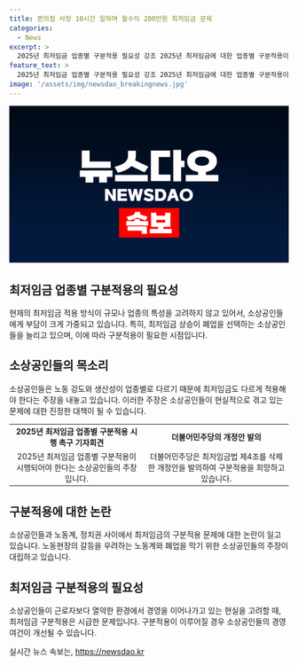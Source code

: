 ```yaml
---
title: 편의점 사장 10시간 일하며 월수익 200만원 최저임금 문제
categories:
  - News
excerpt: >
  2025년 최저임금 업종별 구분적용 필요성 강조 2025년 최저임금에 대한 업종별 구분적용이 논의되고 있는 가운데, 현재의 일괄 적용은 소상공인들에게 부담을 주고 있다. 폐업이 늘어나는 가운데 최근 노란우산 공제금도 역대 최대치를 기록하고 있으며, 노동계와 정부 간 구분적용 논의가 이루어지고 있는 상황이다. 최저임금의 도입 취지와 소상공인의 어려움을 고려할 때, 향후의 대응이 중요한 이슈로 떠오르고 있다.
feature_text: >
  2025년 최저임금 업종별 구분적용 필요성 강조 2025년 최저임금에 대한 업종별 구분적용이 논의되고 있는 가운데, 현재의 일괄 적용은 소상공인들에게 부담을 주고 있다. 폐업이 늘어나는 가운데 최근 노란우산 공제금도 역대 최대치를 기록하고 있으며, 노동계와 정부 간 구분적용 논의가 이루어지고 있는 상황이다. 최저임금의 도입 취지와 소상공인의 어려움을 고려할 때, 향후의 대응이 중요한 이슈로 떠오르고 있다.
image: '/assets/img/newsdao_breakingnews.jpg'
---
```


<p><img src="/assets/img/newsdao_breakingnews.jpg" alt="koreaapp 속보" /></p>

<h2 data-ke-size="size26">최저임금 업종별 구분적용의 필요성</h2>

<p data-ke-size="size16">현재의 최저임금 적용 방식이 규모나 업종의 특성을 고려하지 않고 있어서, 소상공인들에게 부담이 크게 가중되고 있습니다. 특히, 최저임금 상승이 폐업을 선택하는 소상공인들을 늘리고 있으며, 이에 따라 구분적용이 필요한 시점입니다.</p>

<h2 data-ke-size="size26">소상공인들의 목소리</h2>

<p data-ke-size="size16">소상공인들은 노동 강도와 생산성이 업종별로 다르기 때문에 최저임금도 다르게 적용해야 한다는 주장을 내놓고 있습니다. 이러한 주장은 소상공인들이 현실적으로 겪고 있는 문제에 대한 진정한 대책이 될 수 있습니다.</p>

<table>
    <tr>
        <td style="text-align: center; height: 17px;"><b>2025년 최저임금 업종별 구분적용 시행 촉구 기자회견</b></td>
        <td style="text-align: center; height: 17px;"><b>더불어민주당의 개정안 발의</b></td>
    </tr>
    <tr>
        <td style="text-align: center; height: 17px;">2025년 최저임금 업종별 구분적용이 시행되어야 한다는 소상공인들의 주장입니다.</td>
        <td style="text-align: center; height: 17px;">더불어민주당은 최저임금법 제4조를 삭제한 개정안을 발의하여 구분적용을 희망하고 있습니다.</td>
    </tr>
</table>

<h2 data-ke-size="size26">구분적용에 대한 논란</h2>

<p data-ke-size="size16">소상공인들과 노동계, 정치권 사이에서 최저임금의 구분적용 문제에 대한 논란이 일고 있습니다. 노동현장의 갈등을 우려하는 노동계와 폐업을 막기 위한 소상공인들의 주장이 대립하고 있습니다.</p>

<h2 data-ke-size="size26">최저임금 구분적용의 필요성</h2>

<p data-ke-size="size16">소상공인들이 근로자보다 열악한 환경에서 경영을 이어나가고 있는 현실을 고려할 때, 최저임금 구분적용은 시급한 문제입니다. 구분적용이 이루어질 경우 소상공인들의 경영 여건이 개선될 수 있습니다.</p>
실시간 뉴스 속보는, <a href="https://newsdao.kr" rel="dofollow">https://newsdao.kr</a>


